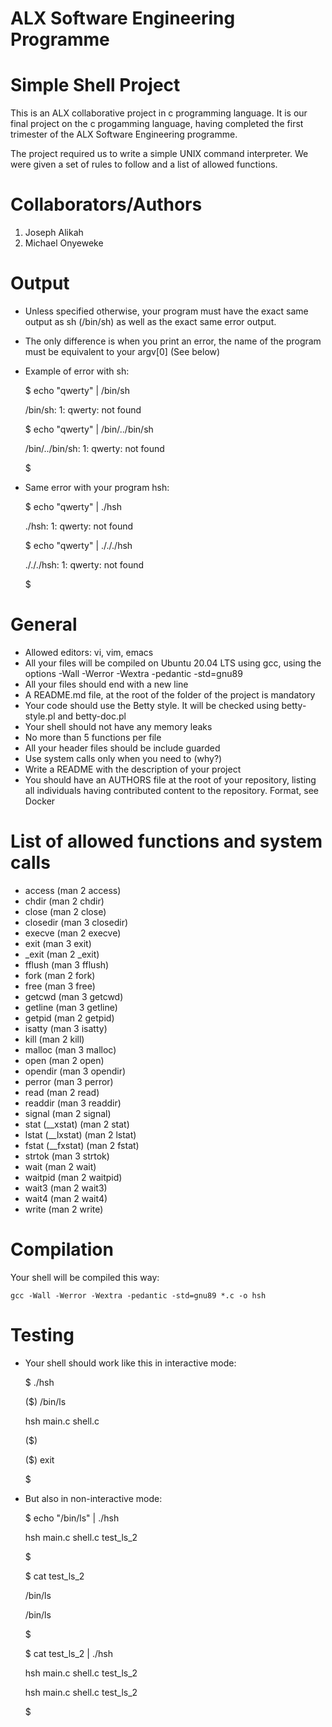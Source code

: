# ALX Software Engineering Programme

# Simple Shell Project

This is an ALX collaborative project in c programming language. It is our final project on the c progamming language, having completed the first trimester of the ALX Software Engineering programme.

The project required us to write a simple UNIX command interpreter. We were given a set of rules to follow and a list of allowed functions.

# Collaborators/Authors
1. Joseph Alikah
2. Michael Onyeweke

# Output
* Unless specified otherwise, your program must have the exact same output as sh (/bin/sh) as well as the exact same error output.

* The only difference is when you print an error, the name of the program must be equivalent to your argv[0] (See below)
* Example of error with sh:

	$ echo "qwerty" | /bin/sh

	/bin/sh: 1: qwerty: not found

	$ echo "qwerty" | /bin/../bin/sh

	/bin/../bin/sh: 1: qwerty: not found

	$




*	Same error with your program hsh:


	$ echo "qwerty" | ./hsh

	./hsh: 1: qwerty: not found

	$ echo "qwerty" | ./././hsh

	./././hsh: 1: qwerty: not found

	$


# General
* Allowed editors: vi, vim, emacs
* All your files will be compiled on Ubuntu 20.04 LTS using gcc, using the options -Wall -Werror -Wextra -pedantic -std=gnu89
* All your files should end with a new line
* A README.md file, at the root of the folder of the project is mandatory
* Your code should use the Betty style. It will be checked using betty-style.pl and betty-doc.pl
* Your shell should not have any memory leaks
* No more than 5 functions per file
* All your header files should be include guarded
* Use system calls only when you need to (why?)
* Write a README with the description of your project
* You should have an AUTHORS file at the root of your repository, listing all individuals having contributed content to the repository. Format, see Docker


# List of allowed functions and system calls
* access (man 2 access)
* chdir (man 2 chdir)
* close (man 2 close)
* closedir (man 3 closedir)
* execve (man 2 execve)
* exit (man 3 exit)
* _exit (man 2 _exit)
* fflush (man 3 fflush)
* fork (man 2 fork)
* free (man 3 free)
* getcwd (man 3 getcwd)
* getline (man 3 getline)
* getpid (man 2 getpid)
* isatty (man 3 isatty)
* kill (man 2 kill)
* malloc (man 3 malloc)
* open (man 2 open)
* opendir (man 3 opendir)
* perror (man 3 perror)
* read (man 2 read)
* readdir (man 3 readdir)
* signal (man 2 signal)
* stat (__xstat) (man 2 stat)
* lstat (__lxstat) (man 2 lstat)
* fstat (__fxstat) (man 2 fstat)
* strtok (man 3 strtok)
* wait (man 2 wait)
* waitpid (man 2 waitpid)
* wait3 (man 2 wait3)
* wait4 (man 2 wait4)
* write (man 2 write)



# Compilation
Your shell will be compiled this way:

	gcc -Wall -Werror -Wextra -pedantic -std=gnu89 *.c -o hsh


# Testing
* Your shell should work like this in interactive mode:

	$ ./hsh

	($) /bin/ls

	hsh main.c shell.c

	($)

	($) exit

	$



* But also in non-interactive mode:

	$ echo "/bin/ls" | ./hsh

	hsh main.c shell.c test_ls_2

	$

	$ cat test_ls_2

	/bin/ls

	/bin/ls

	$

	$ cat test_ls_2 | ./hsh

	hsh main.c shell.c test_ls_2

	hsh main.c shell.c test_ls_2

	$